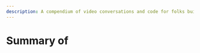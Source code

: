 ```yaml
---
description: A compendium of video conversations and code for folks building large-scale optimization models and integrating these into real-time applications in the wild.
---
```


# Summary of 